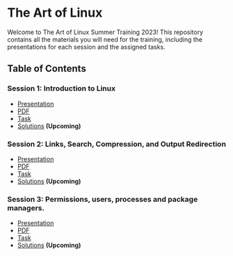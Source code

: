 # The Art of Linux

Welcome to The Art of Linux Summer Training 2023! This repository contains all the materials you will need for the training, including the presentations for each session and the assigned tasks. 

## Table of Contents

### Session 1: Introduction to Linux

- [Presentation](https://docs.google.com/presentation/d/1pJOu4AjdnAeFMqPGfYW4uaYPFiBUgfRmcei7-JBS70c/edit?usp=sharing)
- [PDF](Session1/Session1.pdf)
- [Task](Session1/README.md)
- [Solutions]() **(Upcoming)**


### Session 2: Links, Search, Compression, and Output Redirection

- [Presentation](https://docs.google.com/presentation/d/1mBhec4oLBWfpzH15E12YuR_c06YrbtYvM_JOwIp50KA/edit?usp=sharing)
- [PDF](Session2/Session2.pdf)
- [Task](Session2/README.md)
- [Solutions]() **(Upcoming)**


### Session 3: Permissions, users, processes and package managers.

- [Presentation](https://docs.google.com/presentation/d/1Bzv4We-uCLlVqjaYY9D5DP_RrLLe8irJFpPxw-Sx9eM/edit?usp=sharing)
- [PDF](Session3/Session-3.pdf)
- [Task](Session3/README.md)
- [Solutions]() **(Upcoming)**